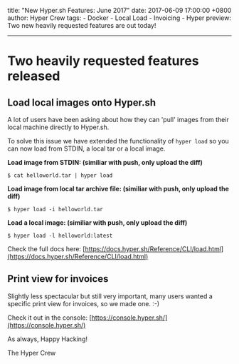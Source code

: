 title: "New Hyper.sh Features: June 2017"
date: 2017-06-09 17:00:00 +0800
author: Hyper Crew
tags:
    - Docker
    - Local Load
    - Invoicing
    - Hyper
preview: Two new heavily requested features are out today!

---

# Two heavily requested features released

## Load local images onto Hyper.sh

A lot of users have been asking about how they can 'pull' images from their local machine directly to Hyper.sh.

To solve this issue we have extended the functionality of ```hyper load``` so you can now load from STDIN, a local tar or a local image.

**Load image from STDIN: (similiar with push, only upload the diff)**

```$ cat helloworld.tar | hyper load```


**Load image from local tar archive file: (similiar with push, only upload the diff)**


```$ hyper load -i helloworld.tar```

**Load a local image: (similiar with push, only upload the diff)**

```$ hyper load -l helloworld:latest```


Check the full docs here: [https://docs.hyper.sh/Reference/CLI/load.html](https://docs.hyper.sh/Reference/CLI/load.html)

## Print view for invoices

Slightly less spectacular but still very important, many users wanted a specific print view for invoices, so we made one. :-)

Check it out in the console: [https://console.hyper.sh/](https://console.hyper.sh/)

As always, Happy Hacking!

The Hyper Crew
